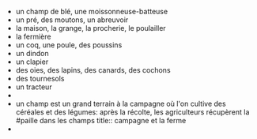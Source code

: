 - un champ de blé, une moissonneuse-batteuse
- un pré, des moutons, un abreuvoir
- la maison, la grange, la procherie, le poulailler
- la fermière
- un coq, une poule, des poussins
- un dindon
- un clapier
- des oies, des lapins, des canards, des cochons
- des tournesols
- un tracteur
-
- un champ est un grand terrain à la campagne où l'on cultive des céréales et des légumes: après la récolte, les agriculteurs récupèrent la #paille dans les champs
  title:: campagne et la ferme
-